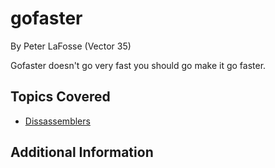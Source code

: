 # gofaster

By Peter LaFosse (Vector 35)



Gofaster doesn't go very fast you should go make it go faster.
## Topics Covered

- [Dissassemblers](/reverse-engineering/what-are-disassemblers/)
## Additional Information

